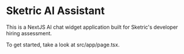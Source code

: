 # Sketric AI Assistant

This is a NextJS AI chat widget application built for Sketric's developer hiring assessment.

To get started, take a look at src/app/page.tsx.

